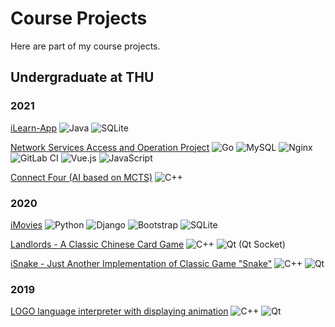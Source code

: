 # Course Projects

Here are part of my course projects.

## Undergraduate at THU

### 2021

[iLearn-App](https://github.com/Co1lin/iLearn-app)  ![Java](https://img.shields.io/badge/java-%23ED8B00.svg?style=flat-square&logo=java&logoColor=white) ![SQLite](https://img.shields.io/badge/sqlite-%2307405e.svg?style=flat-square&logo=sqlite&logoColor=white)

[Network Services Access and Operation Project](https://github.com/Co1lin/NSAOP)  ![Go](https://img.shields.io/badge/go-%2300ADD8.svg?style=flat-square&logo=go&logoColor=white) ![MySQL](https://img.shields.io/badge/mysql-%2300f.svg?style=flat-square&logo=mysql&logoColor=white) ![Nginx](https://img.shields.io/badge/nginx-%23009639.svg?style=flat-square&logo=nginx&logoColor=white) ![GitLab CI](https://img.shields.io/badge/GitLabCI-%23181717.svg?style=flat-square&logo=gitlab&logoColor=white) ![Vue.js](https://img.shields.io/badge/vuejs-%2335495e.svg?style=flat-square&logo=vuedotjs&logoColor=%234FC08D) ![JavaScript](https://img.shields.io/badge/javascript-%23323330.svg?style=flat-square&logo=javascript&logoColor=%23F7DF1E)

[Connect Four (AI based on MCTS)](https://github.com/Co1lin/Connect-Four)  ![C++](https://img.shields.io/badge/c++-%2300599C.svg?style=flat-square&logo=c%2B%2B&logoColor=white)

### 2020

[iMovies](https://github.com/Co1lin/iMovies)  ![Python](https://img.shields.io/badge/python-3670A0?style=flat-square&logo=python&logoColor=ffdd54) ![Django](https://img.shields.io/badge/django-%23092E20.svg?style=flat-square&logo=django&logoColor=white) ![Bootstrap](https://img.shields.io/badge/bootstrap-%23563D7C.svg?style=flat-square&logo=bootstrap&logoColor=white) ![SQLite](https://img.shields.io/badge/sqlite-%2307405e.svg?style=flat-square&logo=sqlite&logoColor=white)

[Landlords - A Classic Chinese Card Game](https://github.com/Co1lin/iSnake)  ![C++](https://img.shields.io/badge/c++-%2300599C.svg?style=flat-square&logo=c%2B%2B&logoColor=white) ![Qt](https://img.shields.io/badge/Qt-%23217346.svg?style=flat-square&logo=Qt&logoColor=white) (Qt Socket)

[iSnake - Just Another Implementation of  Classic Game "Snake"](https://github.com/Co1lin/iSnake)  ![C++](https://img.shields.io/badge/c++-%2300599C.svg?style=flat-square&logo=c%2B%2B&logoColor=white) ![Qt](https://img.shields.io/badge/Qt-%23217346.svg?style=flat-square&logo=Qt&logoColor=white)

### 2019

[LOGO language interpreter with displaying animation](https://github.com/Co1lin/finalwork2019)  ![C++](https://img.shields.io/badge/c++-%2300599C.svg?style=flat-square&logo=c%2B%2B&logoColor=white) ![Qt](https://img.shields.io/badge/Qt-%23217346.svg?style=flat-square&logo=Qt&logoColor=white)

